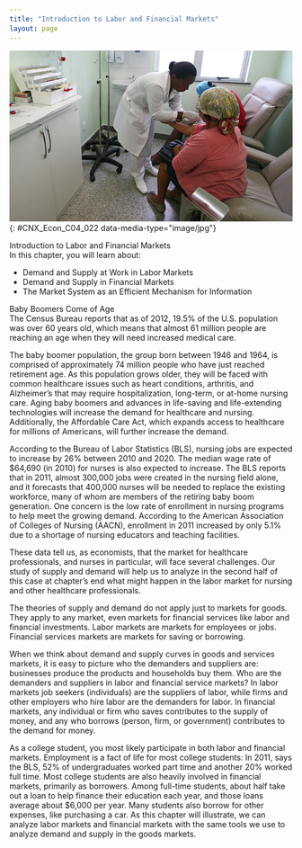 ```yaml
---
title: "Introduction to Labor and Financial Markets"
layout: page
---
```



<?cnx.eoc class="summary" title="Chapter Review"?>

<?cnx.eoc class="self-check-questions" title="Self-Check Questions"?>

<?cnx.eoc class="review-questions" title="Review Questions"?>

<?cnx.eoc class="critical-thinking" title="Critical Thinking Questions"?>

<?cnx.eoc class="problems" title="Problems"?>

<?cnx.eoc class="references" title="References"?>

 ![The photograph shows a nurse administering a vaccine to a patient.](../resources/CNX_Econ_C04_022.jpg "People often think of demand and supply in relation to goods, but labor markets, such as the nursing profession, can also apply to this analysis. (Credit: &quot;Fotos GOVBA&quot;/Flickr Creative Commons)"){: #CNX_Econ_C04_022 data-media-type="image/jpg"}

<div data-type="note" class="economics chapter-objectives" markdown="1">
<div data-type="title">
Introduction to Labor and Financial Markets
</div>
In this chapter, you will learn about:

* Demand and Supply at Work in Labor Markets
* Demand and Supply in Financial Markets
* The Market System as an Efficient Mechanism for Information

</div>

<div data-type="note" class="economics bringhome" markdown="1">
<div data-type="title">
Baby Boomers Come of Age
</div>
The Census Bureau reports that as of 2012, 19.5% of the U.S. population was over 60 years old, which means that almost 61 million people are reaching an age when they will need increased medical care.

The baby boomer population, the group born between 1946 and 1964, is comprised of approximately 74 million people who have just reached retirement age. As this population grows older, they will be faced with common healthcare issues such as heart conditions, arthritis, and Alzheimer’s that may require hospitalization, long-term, or at-home nursing care. Aging baby boomers and advances in life-saving and life-extending technologies will increase the demand for healthcare and nursing. Additionally, the Affordable Care Act, which expands access to healthcare for millions of Americans, will further increase the demand.

According to the Bureau of Labor Statistics (BLS), nursing jobs are expected to increase by 26% between 2010 and 2020. The median wage rate of $64,690 (in 2010) for nurses is also expected to increase. The BLS reports that in 2011, almost 300,000 jobs were created in the nursing field alone, and it forecasts that 400,000 nurses will be needed to replace the existing workforce, many of whom are members of the retiring baby boom generation. One concern is the low rate of enrollment in nursing programs to help meet the growing demand. According to the American Association of Colleges of Nursing (AACN), enrollment in 2011 increased by only 5.1% due to a shortage of nursing educators and teaching facilities.

These data tell us, as economists, that the market for healthcare professionals, and nurses in particular, will face several challenges. Our study of supply and demand will help us to analyze in the second half of this case at chapter’s end what might happen in the labor market for nursing and other healthcare professionals.

</div>

The theories of supply and demand do not apply just to markets for goods. They apply to any market, even markets for financial services like labor and financial investments. Labor markets are markets for employees or jobs. Financial services markets are markets for saving or borrowing.

When we think about demand and supply curves in goods and services markets, it is easy to picture who the demanders and suppliers are: businesses produce the products and households buy them. Who are the demanders and suppliers in labor and financial service markets? In labor markets job seekers (individuals) are the suppliers of labor, while firms and other employers who hire labor are the demanders for labor. In financial markets, any individual or firm who saves contributes to the supply of money, and any who borrows (person, firm, or government) contributes to the demand for money.

As a college student, you most likely participate in both labor and financial markets. Employment is a fact of life for most college students: In 2011, says the BLS, 52% of undergraduates worked part time and another 20% worked full time. Most college students are also heavily involved in financial markets, primarily as borrowers. Among full-time students, about half take out a loan to help finance their education each year, and those loans average about $6,000 per year. Many students also borrow for other expenses, like purchasing a car. As this chapter will illustrate, we can analyze labor markets and financial markets with the same tools we use to analyze demand and supply in the goods markets.

